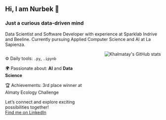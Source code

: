 ## Hi, I am Nurbek 👋

### Just a curious data-driven mind

Data Scientist and Software Developer with experience at Sparklab Indrive and Beeline. Currently pursuing Applied Computer Science and AI at La Sapienza.

<div style="display: flex;">
  <div style="flex: 1;">
  
⚙️ Daily tools: `.py`, `.ipynb`

🌍 Passionate about: **AI** and **Data Science**

🏆 Achievements: 3rd place winner at Almaty Ecology Challenge

Let’s connect and explore exciting possibilities together!  
[Find me on LinkedIn](https://www.linkedin.com/in/khalmatay/)


  </div>
  
  <div style="flex: 1;">
    <a href="https://github.com/anuraghazra/github-readme-stats">
      <img align="right" src="https://github-readme-stats.vercel.app/api?username=khalmatay" alt="Khalmatay's GitHub stats"/>
    </a>
  </div>
</div>

<!--
**khalmatay/khalmatay** is a ✨ _special_ ✨ repository because its `README.md` (this file) appears on your GitHub profile.

Here are some ideas to get you started:

- 🔭 I’m currently working on ...
- 🌱 I’m currently learning ...
- 👯 I’m looking to collaborate on ...
- 🤔 I’m looking for help with ...
- 💬 Ask me about ...
- 📫 How to reach me: ...
- 😄 Pronouns: ...
- ⚡ Fun fact: ...
-->
